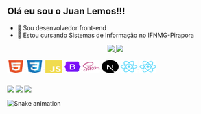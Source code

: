 ## Olá eu sou o Juan Lemos!!!

- 🔭 Sou desenvolvedor front-end
- 🌱 Estou cursando Sistemas de Informação no IFNMG-Pirapora

<div align="center">
  <a href="https://github.com/JuanSanjuanLemos">
  <img height="180em" src="https://github-readme-stats.vercel.app/api?username=JuanSanjuanLemos&show_icons=true&theme=midnight-purple&include_all_commits=true&count_private=true"/>
  <img height="180em" src="https://github-readme-stats.vercel.app/api/top-langs/?username=JuanSanjuanLemos&layout=compact&langs_count=7&theme=midnight-purple"/>
</div>

<div style="display: inline_block"><br>
  <img align="center" alt="Juan-HTML" height="30" width="40" src="https://raw.githubusercontent.com/devicons/devicon/master/icons/html5/html5-original.svg">
  <img align="center" alt="Juan-CSS" height="30" width="40" src="https://raw.githubusercontent.com/devicons/devicon/master/icons/css3/css3-original.svg">
  <img align="center" alt="Juan-Js" height="30" width="40" src="https://raw.githubusercontent.com/devicons/devicon/master/icons/javascript/javascript-plain.svg">
  <img align="center" alt="Juan-BOOTSTRAP" height="30" width="40" src="https://raw.githubusercontent.com/devicons/devicon/master/icons/bootstrap/bootstrap-original.svg">
  <img align="center" alt="Juan-BOOTSTRAP" height="30" width="40" src="https://raw.githubusercontent.com/devicons/devicon/master/icons/sass/sass-original.svg">
  <img align="center" alt="Juan-BOOTSTRAP" height="30" width="40" src="https://github.com/devicons/devicon/blob/master/icons/nextjs/nextjs-original.svg">
  <img align="center" alt="Juan-BOOTSTRAP" height="30" width="40" src="https://github.com/devicons/devicon/blob/master/icons/react/react-original.svg">
  <img align="center" alt="Juan-BOOTSTRAP" height="30" width="40" src="https://github.com/devicons/devicon/blob/master/icons/react/react-original.svg">
</div>
  
  ##
  
<div>
  <a href="https://instagram.com/_juan.lemos_" target="_blank"><img src="https://img.shields.io/badge/-Instagram-%23E4405F?style=for-the-badge&logo=instagram&logoColor=white" target="_blank"></a>
  <a href = "mailto:juansanjuan.dev@gmail.com"><img src="https://img.shields.io/badge/-juansanjuan.dev@gmail.com-%23333?style=for-the-badge&logo=gmail&logoColor=white" target="_blank"></a>
  <a href="https://www.linkedin.com/in/juan-lemos-75830b1a2/" target="_blank"><img src="https://img.shields.io/badge/-LinkedIn-%230077B5?style=for-the-badge&logo=linkedin&logoColor=white" target="_blank"></a> 
</div>
  
 ![Snake animation](https://github.com/JuanSanjuanLemos/JuanSanjuanLemos/blob/output/github-contribution-grid-snake.svg)
